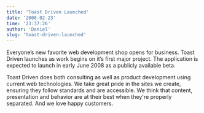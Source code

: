 ```yaml
---
title: 'Toast Driven Launched'
date: '2008-02-23'
time: '23:37:26'
author: 'Daniel'
slug: 'toast-driven-launched'
---
```


<p>Everyone’s new favorite web development shop opens for business. Toast Driven launches as work begins on it’s first major project. The application is expected to launch in early June 2008 as a publicly available beta.</p>

<p>Toast Driven does both consulting as well as product development using current web technologies. We take great pride in the sites we create, ensuring they follow standards and are accessible. We think that content, presentation and behavior are at their best when they're properly separated. And we love happy customers.</p>